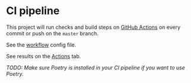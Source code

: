# CI pipeline

This project will run checks and build steps on [GitHub Actions](https://github.com/features/actions) on every commit or push on the `master` branch.

See the [workflow](/.github/workflows/main.yml) config file.

See results on the [Actions](https://github.com/Skywalker0803/py_apps/actions/) tab.

_TODO: Make sure Poetry is installed in your CI pipeline if you want to use Poetry._
